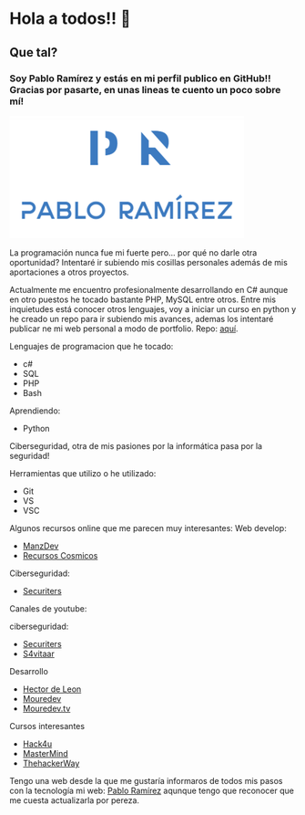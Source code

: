 # Hola a todos!! 👋

## Que tal?
### Soy Pablo Ramírez y estás en mi perfil publico en GitHub!! Gracias por pasarte, en unas lineas te cuento un poco sobre mí!
![logo PR](./Images/PR.PNG)



La programación nunca fue mi fuerte pero... por qué no darle otra oportunidad?
Intentaré ir subiendo mis cosillas personales además de mis aportaciones a otros proyectos.

Actualmente me encuentro profesionalmente desarrollando en C# aunque en otro puestos he tocado bastante PHP, MySQL entre otros.
Entre mis inquietudes está conocer otros lenguajes, voy a iniciar un curso en python y he creado un repo para ir subiendo mis avances, ademas los intentaré publicar ne mi web personal a modo de portfolio.
Repo: [aquí](https://github.com/borazuwarah/Learning-python).

Lenguajes de programacion que he tocado:
+ c#
+ SQL
+ PHP
+ Bash

Aprendiendo:
+ Python

Ciberseguridad, otra de mis pasiones por la informática pasa por la seguridad!

Herramientas que utilizo o he utilizado:
+ Git
+ VS
+ VSC


Algunos recursos online que me parecen muy interesantes:
Web develop:
+ [ManzDev](https://manz.dev/)
+ [Recursos Cosmicos](https://recursoscosmicos.com/)


Ciberseguridad:
+ [Securiters](https://www.securiters.com/)


Canales de youtube:

ciberseguridad:
+ [Securiters](https://www.youtube.com/@Securiters)
+ [S4vitaar](https://www.youtube.com/@s4vitar)

Desarrollo
+ [Hector de Leon](https://www.youtube.com/@hdeleonnet)
+ [Mouredev](https://www.youtube.com/@mouredev)
+ [Mouredev.tv](https://www.youtube.com/@mouredevtv)



Cursos interesantes
+ [Hack4u](https://hack4u.io/)
+ [MasterMind](https://www.mastermind.ac/)
+ [ThehackerWay](https://thehackerway.es/)


Tengo una web desde la que me gustaría informaros de todos mis pasos con la tecnología
mi web: [Pablo Ramírez](https://pabloramirez.es/) aqunque tengo que reconocer que me cuesta actualizarla por pereza.





<!--
**borazuwarah/borazuwarah** is a ✨ _special_ ✨ repository because its `README.md` (this file) appears on your GitHub profile.
Here are some ideas to get you started:

- 🔭 I’m currently working on ...
- 🌱 I’m currently learning ...
- 👯 I’m looking to collaborate on ...
- 🤔 I’m looking for help with ...
- 💬 Ask me about ...
- 📫 How to reach me: ...
- 😄 Pronouns: ...
- ⚡ Fun fact: ...

https://docs.github.com/en/get-started/writing-on-github/getting-started-with-writing-and-formatting-on-github/basic-writing-and-formatting-syntax

-- in spanish
https://docs.github.com/es/get-started/writing-on-github/getting-started-with-writing-and-formatting-on-github/basic-writing-and-formatting-syntax


=======
OTHERS
=======
--FTP
https://www.woktron.com/


ssh command lines:

path: /.ssh
ssh-keygen -t ed25519 
eval $(ssh-agent)
ssh-add ~/.ssh/id_rsa
add id_rsa.pub to github ssh keys
-->
